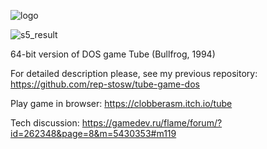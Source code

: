 ![logo](https://user-images.githubusercontent.com/88702500/131208084-aa793cc4-2f1c-48a4-8819-586c376180df.png)

![s5_result](https://user-images.githubusercontent.com/88702500/131208173-4758d8b1-0629-48b9-a53e-1b4c90115a90.png)

64-bit version of DOS game Tube (Bullfrog, 1994)

For detailed description please, see my previous repository: https://github.com/rep-stosw/tube-game-dos

Play game in browser: https://clobberasm.itch.io/tube

Tech discussion: https://gamedev.ru/flame/forum/?id=262348&page=8&m=5430353#m119
